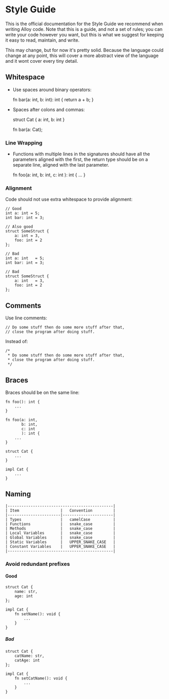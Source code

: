 # Style Guide
This is the official documentation for the Style Guide we recommend when writing
Alloy code. Note that this is a guide, and not a set of rules; you can write 
your code however you want, but this is what we suggest for keeping it easy to
read, maintain, and write.

This may change, but for now it's pretty solid. Because the language could change
at any point, this will cover a more abstract view of the language and it wont
cover every tiny detail.

## Whitespace
* Use spaces around binary operators:

	fn bar(a: int, b: int): int {
		return a + b;
	}

* Spaces after colons and commas:

	struct Cat { a: int, b: int }

	fn bar(a: Cat);

### Line Wrapping
* Functions with multiple lines in the signatures should have all the parameters
aligned with the first, the return type should be on a separate line, aligned
with the last parameter.

	fn foo(a: int,
		   b: int,
		   c: int
		   ): int {
		...
	}

### Alignment
Code should not use extra whitespace to provide alignment:

	// Good
	int a: int = 5;
	int bar: int = 3;

	// Also good
	struct SomeStruct {
		a: int = 3,
		foo: int = 2
	};

	// Bad
	int a: int   = 5;
	int bar: int = 3;

	// Bad
	struct SomeStruct {
		a: int   = 3,
		foo: int = 2
	};

## Comments
Use line comments:

	// Do some stuff then do some more stuff after that, 
	// close the program after doing stuff.

Instead of:

	/*
	 * Do some stuff then do some more stuff after that, 
	 * close the program after doing stuff.
	 */

## Braces
Braces should be on the same line:

	fn foo(): int {
		...
	}

	fn foo(a: int,
		   b: int,
		   c: int
		   ): int {
		...
	}

	struct Cat {
		...
	}

	impl Cat {
		...
	}

## Naming

	|----------------------------------------------|
	| Item					|	Convention		   |
	|-----------------------|----------------------|
	| Types					|	camelCase		   |
	| Functions 			|	snake_case         |
	| Methods 				|	snake_case         |
	| Local Variables		|	snake_case         |
	| Global Variables		|	snake_case         |
	| Static Variables		|	UPPER_SNAKE_CASE   |
	| Constant Variables	|	UPPER_SNAKE_CASE   |
	|----------------------------------------------|

### Avoid redundant prefixes

#### Good
	struct Cat {
		name: str,
		age: int
	};

	impl Cat {
		fn setName(): void {
			...
		}
	}

##### Bad
	struct Cat {
		catName: str,
		catAge: int
	};

	impl Cat {
		fn setCatName(): void {
			...
		}
	}